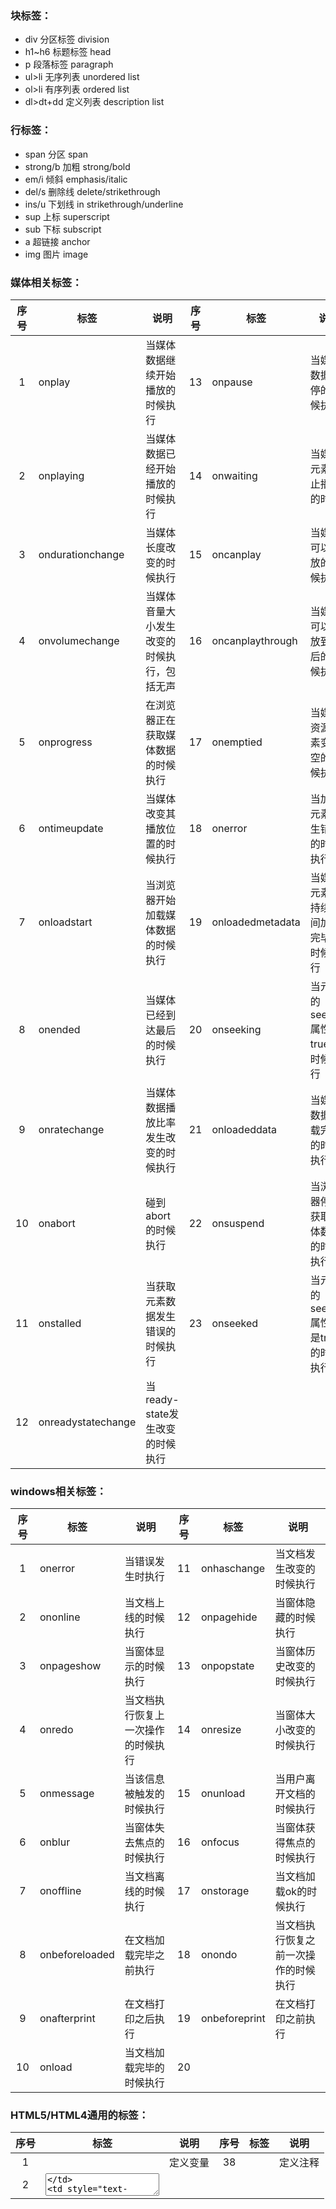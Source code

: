### **块标签：**

- div                 分区标签   division
- h1~h6           标题标签   head
- p                    段落标签   paragraph
- ul>li               无序列表   unordered list
- ol>li               有序列表   ordered list
- dl>dt+dd       定义列表   description list

### **行标签：**

- span               分区              span
- strong/b         加粗             strong/bold
- em/i                倾斜             emphasis/italic
- del/s                删除线         delete/strikethrough
- ins/u               下划线          in strikethrough/underline
- sup                 上标              superscript
- sub                  下标             subscript
- a                      超链接          anchor
- img                  图片             image

### 媒体相关标签：

| 序号 | 标签               | 说明                                       | 序号 | 标签             | 说明                                   |
| :--: | ------------------ | ------------------------------------------ | :--: | ---------------- | -------------------------------------- |
|  1   | onplay             | 当媒体数据继续开始播放的时候执行           |  13  | onpause          | 当媒体数据暂停的时候执行               |
|  2   | onplaying          | 当媒体数据已经开始播放的时候执行           |  14  | onwaiting        | 当媒体元素停止播放的时候               |
|  3   | ondurationchange   | 当媒体长度改变的时候执行                   |  15  | oncanplay        | 当媒体可以播放的时候执行               |
|  4   | onvolumechange     | 当媒体音量大小发生改变的时候执行，包括无声 |  16  | oncanplaythrough | 当媒体可以播放到最后的时候执行         |
|  5   | onprogress         | 在浏览器正在获取媒体数据的时候执行         |  17  | onemptied        | 当媒体资源元素变成空的时候执行         |
|  6   | ontimeupdate       | 当媒体改变其播放位置的时候执行             |  18  | onerror          | 当加载元素发生错误的时候执行           |
|  7   | onloadstart        | 当浏览器开始加载媒体数据的时候执行         |  19  | onloadedmetadata | 当媒体元素的持续时间加载完毕的时候执行 |
|  8   | onended            | 当媒体已经到达最后的时候执行               |  20  | onseeking        | 当元素的seeking属性是true的时候执行    |
|  9   | onratechange       | 当媒体数据播放比率发生改变的时候执行       |  21  | onloadeddata     | 当媒体数据加载完毕的时候执行           |
|  10  | onabort            | 碰到abort的时候执行                        |  22  | onsuspend        | 当浏览器停止获取媒体数据的时候执行     |
|  11  | onstalled          | 当获取元素数据发生错误的时候执行           |  23  | onseeked         | 当元素的seeking属性不是true的时候执行  |
|  12  | onreadystatechange | 当ready-state发生改变的时候执行            |      |                  |                                        |

### windows相关标签：

| 序号 | 标签           | 说明                               | 序号 | 标签          | 说明                                 |
| :--: | -------------- | ---------------------------------- | :--: | ------------- | ------------------------------------ |
|  1   | onerror        | 当错误发生时执行                   |  11  | onhaschange   | 当文档发生改变的时候执行             |
|  2   | ononline       | 当文档上线的时候执行               |  12  | onpagehide    | 当窗体隐藏的时候执行                 |
|  3   | onpageshow     | 当窗体显示的时候执行               |  13  | onpopstate    | 当窗体历史改变的时候执行             |
|  4   | onredo         | 当文档执行恢复上一次操作的时候执行 |  14  | onresize      | 当窗体大小改变的时候执行             |
|  5   | onmessage      | 当该信息被触发的时候执行           |  15  | onunload      | 当用户离开文档的时候执行             |
|  6   | onblur         | 当窗体失去焦点的时候执行           |  16  | onfocus       | 当窗体获得焦点的时候执行             |
|  7   | onoffline      | 当文档离线的时候执行               |  17  | onstorage     | 当文档加载ok的时候执行               |
|  8   | onbeforeloaded | 在文档加载完毕之前执行             |  18  | onondo        | 当文档执行恢复之前一次操作的时候执行 |
|  9   | onafterprint   | 在文档打印之后执行                 |  19  | onbeforeprint | 在文档打印之前执行                   |
|  10  | onload         | 当文档加载完毕的时候执行           |  20  |               |                                      |

### HTML5/HTML4通用的标签：

| 序号 |    标签    |           说明           | 序号 |     标签      |        说明        |
| :--: | :--------: | :----------------------: | :--: | :-----------: | :----------------: |
|  1   |   <var>    |         定义变量         |  38  | <!-- 注释 --> |      定义注释      |
|  2   | <textarea> |        定义文本域        |  39  |    <tfoot>    |    定义表格底部    |
|  3   | <!DOCTYPE> |       定义文档类型       |  40  |     <ul>      |    定义无序列表    |
|  4   |  <title>   |      定义文档的标题      |  41  |     <tr>      |     定义表格行     |
|  5   | <colgroup> |      定义表格列的组      |  42  |     <col>     |  定义表格列的属性  |
|  6   |    <th>    |        定义表格头        |  43  |    <thead>    |     定义表格头     |
|  7   |    <a>     |        定义超链接        |  44  |    <abbr>     |      定义缩写      |
|  8   |  <button>  |         定义按钮         |  45  |   <caption>   |   定义表格的标题   |
|  9   |   <area>   |   定义图片地图的某区域   |  46  |     <bdo>     | 定义文本显示的方向 |
|  10  |   <cite>   |         定义引用         |  47  |     <td>      |   定义表格单元格   |
|  11  |    <b>     |       定义加粗文字       |  48  |     <dl>      |    定义定义列表    |
|  12  | <address>  |       定义地址元素       |  49  | <blockquote>  |   定义一个长引用   |
|  13  |   <base>   |  定义整个页面的基础URL   |  50  |    <body>     |    定义主体元素    |
|  14  |  <tbody>   |      定义表格的主体      |  51  |     <br/>     |   插入单个的换行   |
|  15  |   <sup>    |       定义上标文字       |  52  |    <table>    |      定义表格      |
|  16  |    <q>     |        定义短引用        |  53  |      <s>      | 定义不再正确的文本 |
|  17  |   <samp>   |   定义简单的计算机代码   |  54  |   <script>    |      定义脚本      |
|  18  |    <ol>    |     定义一个有序列表     |  55  |  <optgroup>   |    定义个选项组    |
|  19  |   <code>   |    定义计算机代码文本    |  56  |     <dd>      |   定义个定义描述   |
|  20  |   <del>    |       定义删除文本       |  57  |     <dfn>     |    定义个定义项    |
|  21  |   <div>    |       定义文档章节       |  58  |     <em>      |    定义强调文本    |
|  22  |   <form>   |         定义表单         |  59  |  <h1>到<h6>   |  定义头部1到头部6  |
|  23  |   <html>   |      定义个html文档      |  60  |      <i>      |    定义倾斜文本    |
|  24  |  <iframe>  | 定义内联替代窗口（框架） |  61  |     <img>     |     定义个图片     |
|  25  |  <input>   |        定义输入域        |  62  |     <hr>      |     定义水平线     |
|  26  |   <ins>    |       定义插入文本       |  63  |     <kbd>     |    定义键盘文本    |
|  27  |  <label>   |    定义表单控件的标签    |  64  |     <li>      |     定义列表项     |
|  28  |   <head>   |       定义文档信息       |  65  |   <legend>    |  定义控件组的标题  |
|  29  |   <link>   |       定义相关资源       |  66  |  <fieldset>   |     定义控件组     |
|  30  |   <menu>   |       定义菜单列表       |  67  |    <meta>     |     定义元信息     |
|  31  |  <style>   |     定义一个样式定义     |  68  |     <sub>     |    定义下标文字    |
|  32  |  <small>   |      定义小点的文本      |  69  |   <select>    |   定义可选择列表   |
|  33  |  <params>  |     定义object的参数     |  70  |     <pre>     |  定义预格式化文本  |
|  34  |   <span>   |       定义文档章节       |  71  |   <strong>    |   定义强调的文字   |
|  35  |  <select>  |      定义可选择列表      |  72  |   <object>    |    定义内嵌对象    |
|  36  |   <map>    |       定义图片地图       |  73  |   <option>    |  定义下拉列表选项  |
|  37  | <noscript> |      定义无脚本章节      |  74  |      <p>      |      定义段落      |

### 全局属性标签：

| 序号 |      标签       |                     说明                      | 序号 |    标签     |                     说明                     |
| ---: | :-------------: | :-------------------------------------------: | :--: | :---------: | :------------------------------------------: |
|    1 |      title      |         指定元素额外的信息文本(text)          |  9   |     id      |             为元素指定唯一的idid             |
|    2 |       dir       |     指定元素文本内容的对齐方向ltr \| rtl      |  10  | contextmenu |         定义元素的上下文菜单menu id          |
|    3 |      class      |   指定元素的类名（为样式表）类名(classname)   |  11  |  tabindex   |        指定元素的tab顺序数值(nubmer)         |
|    4 |   spellcheck    |    指定是否元素要进行拼写检查true \|false     |  12  | spellcheck  |   指定是否元素要进行拼写检查true \| false    |
|    5 |    draggable    |      指定是否允许用户拖拽元素true\|false      |  13  |    style    | 指定元素的内联样式样式定义(style definition) |
|    6 |    accesskey    |      指定访问元素的快捷键字符(character)      |  14  |   hidden    |             指定元素不相干hidden             |
|    7 | contenteditable |     指定是否允许用户编辑内容true \| false     |  15  |  dropzone   | 指定当拖拽数据放开的时候会发生什么copy\|move |
|    8 |      lang       | 为元素内容指定语言代码语言代码(language code) |  16  |             |                                              |

### 鼠标和键盘相关：

| 序号 |    标签     |             说明             | 序号 |    标签     |                       说明                        |
| :--: | :---------: | :--------------------------: | :--: | :---------: | :-----------------------------------------------: |
|  1   | onmouswheel |   当鼠标滑轮滚动的时候执行   |  11  |  onscroll   | 当元素的滚动条滚动的时候执行 已存在的鼠标事件属性 |
|  2   |  onmouseup  |     当鼠标抬起的时候执行     |  12  | onmouseover |             当属性进入元素的时候执行              |
|  3   |   onclick   |     当鼠标点击的时候执行     |  13  |  ondbclick  |               当鼠标双击的时候执行                |
|  4   | onmousedown |     当鼠标按下的时候执行     |  14  | onmousemove |               当鼠标移动的时候执行                |
|  5   | onmouseout  |   当鼠标移出元素的时候执行   |  15  |   ondrag    |              当元素被拖拽的时候执行               |
|  6   |  ondragend  | 当元素拖拽操作结束的时候执行 |  16  | ondragenter |           当元素拖拽进入释放对象的时候            |
|  7   |   ondrop    |    当拖拽元素被放开的时候    |  17  | ondragover  |           当元素拖拽经过释放对象的时候            |
|  8   | onkeypress  |   当键按下并释放的时候执行   |  18  |   onkeyup   |                当键抬起的时候执行                 |
|  9   |  onkeydown  |      当键按下的时候执行      |  19  | ondragstart |           当元素拖拽操作开始的时候执行            |
|  10  | ondragleave | 当元素拖拽离开释放对象的时候 |  20  |             |                                                   |



|  1   | onselect  |    当元素被选择的时候执行    |  7   |   onsubmit    |    当表单被提交的时候执行    |
| :--: | :-------: | :--------------------------: | :--: | :-----------: | :--------------------------: |
|  2   |  onfocus  |   当元素获得焦点的时候执行   |  8   | oncontextmenu | 当上下文菜单被触发的时候执行 |
|  3   | oninvalid |   当元素验证无效的时候执行   |  9   | onformchange  |   当表单发生改变的时候执行   |
|  4   | onchange  |     当元素改变的时候执行     |  10  |    onblur     |   当元素失去焦点的时候执行   |
|  5   |   form    |      表单已支持事件属性      |  11  |  onforminput  |  当表单获得用户输入时候执行  |
|  6   |  oninput  | 当元素获得用户输入的时候执行 |      |               |                              |

| 序号 |     标签     |           说明           | 序号 |    标签    |               说明               |
| :--: | :----------: | :----------------------: | :--: | :--------: | :------------------------------: |
|  1   |   <keygen>   |    定义表单生成的关键    |  16  |  <aside>   |      定义页面内容旁边的内容      |
|  2   |   <audio>    |       定义声音内容       |  17  |  <canvas>  |             定义图形             |
|  3   |  <command>   |     定义一个控制按钮     |  18  | <datagrid> | 指树或表格状数据格式中的动态数据 |
|  4   |  <datalist>  |     定义一个下拉列表     |  19  | <details>  |        定义一个元素的细节        |
|  5   |   <dialog>   |    定义会话或人的交谈    |  20  |  <embed>   |     定义额外的交互内容或插件     |
|  6   | <figcaption> |    定义指定元素的标题    |  21  |  <figure>  |     定义一组媒体内容以及标题     |
|  7   |   <footer>   | 为章节或页面定义一个底部 |  22  |  <header>  |     为章节或页面定义一个头部     |
|  8   |   <hgroup>   |  定义文档中某段落的信息  |  23  | <article>  |             定义文章             |
|  9   |    <mark>    |     定义被标记的文本     |  24  |  <meter>   |      定义预定义范围内的测量      |
|  10  |    <nav>     |       定义导航链接       |  25  | <progress> |      定义任意种类任务的进程      |
|  11  |   <output>   |    定义某种类型的输出    |  26  |    <rp>    | 定义浏览器不支持ruby元素的替代者 |
|  12  |  <section>   |         定义章节         |  27  |    <rt>    |        定义ruby注释的解释        |
|  13  |   <source>   |       定义媒体资源       |  28  |   <ruby>   | 定义 ruby 注释（中文注音或字符） |
|  14  |  <summary>   | 定义某”detail”元素的头部 |  29  |   <time>   |          定义日期/时间           |
|  15  |   <video>    |         定义视频         |  30  |   <wbr>    |          定义可能的换行          |

### 表格标签：

| 标签        |     定义     |
| :---------- | :----------: |
| \<table>    |     表格     |
| \<th>       |  表格的表头  |
| \<tr>       |   表格的行   |
| \<td>       |  表格的单元  |
| \<caption>  |  表格的标题  |
| \<colgroup> |  表格列的组  |
| \<col>      | 表格列的属性 |
| \<thead>    |  表格的页眉  |
| \<tbody>    |  表格的主体  |
| \<tfoot>    |  表格的页脚  |

- **去除单元格间距：**border-spacing: 0;
- **合并边框线：**border-collapse: collapse;
- **跨行合并单元格：**rowspan="num";
- **跨列合并单元格：**colspan="num";

### 表单标签:

| 标签             | 描述                                                     |
| ---------------- | -------------------------------------------------------- |
| &lt;from&gt;     | 是表单标签，块元素，前后会产生折行，用于向服务器发送数据 |
| &lt;input&gt;    | 是输入标签，输入类型由type元素控制                       |
| &lt;select&gt;   | 是一个下拉列表                                           |
| &lt;optgroup&gt; | 是一个选项组，配合下拉列表使用                           |
| &lt;option&gt;   | 是下拉列表项目，可以把一个或多个归类到一个选项组里面     |
| &lt;textarea&gt; | 文本域，双标签，可用resize="none";去除拉伸               |
| &lt;lable&gt;    | 双标签，改进单组件可用性，for属性需要与对应id一致        |

### **预留字符：**

| 显示     | 描述     | 代码              | 编号      |
| -------- | -------- | ----------------- | --------- |
|          | 空格     | \&nbsp;           | `&#160;`  |
| <        | 小于号   | \&lt;             | `&#60;`   |
| >        | 大于号   | \&gt;             | `&#62;`   |
| &        | 和号     | \&amp;            | `&#38;`   |
| "        | 双引号   | \&quot;           | `&#34;`   |
| '        | 单引号   | \&apos;(IE不支持) | `&#39;`   |
| &cent;   | 分       | \&cent;           | `&#162;`  |
| &pound;  | 镑       | \&pound;          | `&#163;`  |
| &yen;    | 元       | \&yen;            | `&#165;`  |
| &euro;   | 欧元     | \&euro;           | `&#8364;` |
| &sect;   | 小节     | \&sect;           | `&#167;`  |
| &copy;   | 版权     | \&copy            | `&#169;`  |
| &reg;    | 注册商标 | \&reg;            | `&#174;`  |
| &trade;  | 商标     | \&trade;          | `&#8482;` |
| &times;  | 乘号     | \&times;          | `&#215;`  |
| &divide; | 除号     | \&divide;         | `&#247;`  |

### CSS-选择器

|    序号    |          名称          |                描述                 |
| :--------: | :--------------------: | :---------------------------------: |
|     1      |           *            |                全选                 |
|     2      |           #E           |              id选择器               |
|     3      |           .E           |             class选择器             |
|     4      |          E P           |             后代选择器              |
|     5      |           E            |             标签选择器              |
|     6      |    E:link[^6,7,8,9]    |           点前的锚[^伪类]           |
|     7      |        E:visted        |          访问后的锚[^伪类]          |
|     8      |        E:hover         |             悬停[^伪类]             |
|     9      |        E:active        |                点击                 |
|     10     |        E:focus         |           获取焦点[^伪类]           |
|  11[^13]   |         E + P          |          紧跟元素后的元素           |
|     12     |         E > P          |             子代选择器              |
|  13[^11]   |         E ~ P          |          元素后的所有元素           |
|     14     |        E[title]        |             属性选择器              |
|     15     |       E[href=""]       |         指定属性的值选择器          |
|     16     |      E[href*=""]       |       指定属性包含值的选择器        |
|     17     |      E[href^=""]       |     指定属性以什么开头的选择器      |
|     18     |      E[href$=""]       |     指定属性以什么结尾的选择器      |
|     19     |      E[data-*=""]      |          自定义属性选择器           |
|     20     |     E[data-*~=""]      |      自定义属性带空格的选择器       |
|     21     |       E:checked        |              匹配选中               |
|     22     |        E:after         |             在元素之后              |
|     23     |        E:before        |             在元素之前              |
|     24     |        E:not(P)        |       除了谁，谁都选的选择器        |
|  25[^26]   |  E:nth-last-child(n)   |        倒数第n个元素[^伪类]         |
|  26[^25]   |     E:nth-child(n)     |          第n个元素[^伪类]           |
| 27[^26,28] |    E:nth-of-type(n)    |          第n个元素[^伪类]           |
| 28[^25,27] | E:nth-last-of--type(n) |        倒是第n个元素[^伪类]         |
|     29     |    E:only-child(n)     |  匹配元素是其父的唯一子元素[^伪类]  |
|     30     |   E:only-of-type(n)    |   匹配元素是其父的唯一元素[^伪类]   |
|     31     |   E:first-of-type(n)   | 匹配元素是其父的第一个子元素[^伪类] |



### CSS3-transition(过渡)

| 编号 | 属性                       | 描述                               |
| :--: | :------------------------- | :--------------------------------- |
|  1   | transition                 | 简写的属性可调整编号2，3，4，5     |
|  2   | transition-property        | 过渡的属性的名称                   |
|  3   | transition-duration        | 过渡持续的时间，简写属性值默认为 0 |
|  4   | transition-timing-function | 过渡的时间曲线，默认是 "ease"      |
|  5   | transition-delay           | 过渡n秒开始，默认n=0               |

| transition-timing-function: 值; | 描述                           |
| :------------------------------ | :----------------------------- |
| linear                          | 均速                           |
| ease                            | 先慢后快                       |
| ease-in                         | 开始时慢速                     |
| ease-out                        | 结束时慢速                     |
| ease-in-out                     | 开始和结束时慢速               |
| cubic-bezier(*n*,*n*,*n*,*n*)   | 贝塞尔曲线（每个n值都是(0,1)） |

### CSS3-2D变换

- 2D 转换（transform）：（2D 变换）



|    方法     |              实例               | 名字 |                             备注                             |
| :---------: | :-----------------------------: | ---- | :----------------------------------------------------------: |
| translate() | transform: translate(5px,10px); | 平移 |       从当前元素位置向左(X轴)移动5px,顶部(Y轴)移动10px       |
|  rotate()   |    transform: rotate(30deg);    | 旋转 |                  （当前元素）顺时针旋转30度                  |
|   scale()   |     transform: scale(2,3);      | 缩放 |              元素宽为原来的2倍，高为原来的三倍               |
|   skew()    |      transform: skew(X,Y);      | 倾斜 | 两个值分别表示X轴和Y轴倾斜的角度，if 第二个参数为空=>默认为0，参数为负=>向相反方向倾斜。 |

### 定位：（position）

- static:默认值；静态
- relative：相对定位；相对于原来的位置，进行移动
- absolute：决对定位；相对于根元素进行移动（脱离文档流）；覆盖在页面上；如果是子绝父相；那么相对父元素移动
- fiexed:固定定位，相对根元素进行移动
- sticky:粘性定位；是relative和fixed的结合体

### 移动端a标签锚点背景变蓝问题

a { -webkit-tap-highlight-color:transparent; }

### 选择器的权重值

1. ! important  ∞
2. 行内样式    1000
3. id          100
4. class 伪类   10
5. 标签 伪元素  1
